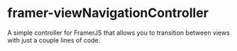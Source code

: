 # framer-viewNavigationController
A simple controller for FramerJS that allows you to transition between views with just a couple lines of code.
